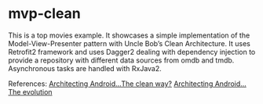 # mvp-clean
This is a top movies example. It showcases a simple implementation of the Model-View-Presenter pattern with Uncle Bob’s Clean Architecture. It uses Retrofit2 framework and uses Dagger2 dealing with dependency injection to provide a repository with different data sources from omdb and tmdb. Asynchronous tasks are handled with RxJava2. 

References:
[Architecting Android…The clean way?](http://fernandocejas.com/2014/09/03/architecting-android-the-clean-way/)
[Architecting Android…The evolution](http://fernandocejas.com/2015/07/18/architecting-android-the-evolution/)
